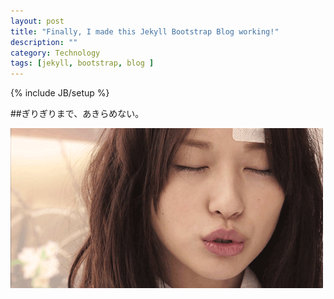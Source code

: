 ```yaml
---
layout: post
title: "Finally, I made this Jekyll Bootstrap Blog working!"
description: ""
category: Technology
tags: [jekyll, bootstrap, blog ]
---
```

{% include JB/setup %}

##ぎりぎりまで、あきらめない。





![image](./media/erika.jpg)




  


